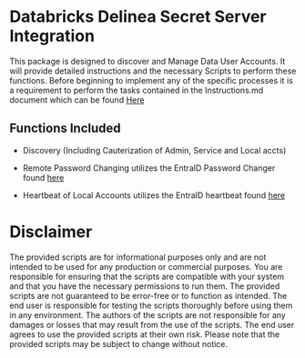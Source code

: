
# Databricks Delinea Secret Server Integration

  

This package is designed to discover and Manage Data User Accounts. It will provide detailed instructions and the necessary Scripts to perform these functions. Before beginning to implement any of the specific processes it is a requirement to perform the tasks contained in the Instructions.md document which can be found [Here](./Instructions.md)

  

  

## Functions Included

  

- Discovery (Including Cauterization of Admin, Service and Local accts)

- Remote Password Changing utilizes the EntraID Password Changer found [here](https://github.com/DelineaXPM/delinea-platform/tree/main/Scripts/SecretServer/EntraId)

- Heartbeat of Local Accounts utilizes the EntraID heartbeat found [here](https://github.com/DelineaXPM/delinea-platform/tree/main/Scripts/SecretServer/EntraId)

  

# Disclaimer

  

The provided scripts are for informational purposes only and are not intended to be used for any production or commercial purposes. You are responsible for ensuring that the scripts are compatible with your system and that you have the necessary permissions to run them. The provided scripts are not guaranteed to be error-free or to function as intended. The end user is responsible for testing the scripts thoroughly before using them in any environment. The authors of the scripts are not responsible for any damages or losses that may result from the use of the scripts. The end user agrees to use the provided scripts at their own risk. Please note that the provided scripts may be subject to change without notice.